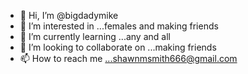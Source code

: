 - 👋 Hi, I’m @bigdadymike
- 👀 I’m interested in ...females and making friends 
- 🌱 I’m currently learning ...any and all 
- 💞️ I’m looking to collaborate on ...making friends 
- 📫 How to reach me ...shawnmsmith666@gmail.com 

<!---
bigdadymike/bigdadymike is a ✨ special ✨ repository because its `README.md` (this file) appears on your GitHub profile.
You can click the Preview link to take a look at your changes.
--->

